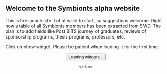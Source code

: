 ## Welcome to the Symbionts alpha website  
This is the launch site. Lot of work to start, so suggestions welcome. Right now a table of all Symbionts members has been extracted from SWD. The plan is to add fields like Post BITS journey of graduates, reviews of sponsorship programs, thesis programs, professors, etc.

Click on show widget. Please be patient when loading it for the first time. 

<style type="text/css">
/* Overrides of notebook CSS for static HTML export */
div#notebook {
  overflow: visible;
  border-top: none;
}@media print {
  div.cell {
    display: block;
    page-break-inside: avoid;
  }
  div.output_wrapper {
    display: block;
    page-break-inside: avoid;
  }
  div.output {
    display: block;
    page-break-inside: avoid;
  }
}
</style>
<center>

<!-- Loading mathjax macro -->
<!-- Load mathjax -->
<script src="https://cdnjs.cloudflare.com/ajax/libs/mathjax/2.7.5/latest.js?config=TeX-AMS_HTML"></script>
<!-- MathJax configuration -->
<script type="text/x-mathjax-config">
MathJax.Hub.Config({
    tex2jax: {
        inlineMath: [ ['$','$'], ["\\(","\\)"] ],
        displayMath: [ ['$$','$$'], ["\\[","\\]"] ],
        processEscapes: true,
        processEnvironments: true
    },
    // Center justify equations in code and markdown cells. Elsewhere
    // we use CSS to left justify single line equations in code cells.
    displayAlign: 'center',
    "HTML-CSS": {
        styles: {'.MathJax_Display': {"margin": 0}},
        linebreaks: { automatic: true }
    }
});
</script>
<!-- End of mathjax configuration -->

<style>
        .cell.nbinteract-left {
            width: 50%;
            float: left;
        }

        .cell.nbinteract-right {
            width: 50%;
            float: right;
        }

        .cell.nbinteract-hide_in > .input {
            display: none;
        }

        .cell.nbinteract-hide_out > .output_wrapper {
            display: none;
        }

        .cell:after {
          content: "";
          display: table;
          clear: both;
        }

        div.output_subarea {
            max-width: initial;
        }

        .jp-OutputPrompt {
            display: none;
        }
    </style>
  <div tabindex="-1" id="notebook" class="border-box-sizing">
    <div class="container">
      



  <div class="cell text_cell">
    <button class="js-nbinteract-widget">
      Loading widgets...
    </button>
  </div>




  

  <div class="nbinteract-hide_in
      cell border-box-sizing code_cell rendered">
    <div class="input">

<div class="inner_cell">
    <div class="input_area">
<div class=" highlight hl-ipython3"><pre><span></span><span class="c1">#nbi:hide_in</span>
<span class="kn">import</span> <span class="nn">numpy</span> <span class="k">as</span> <span class="nn">np</span> 
<span class="kn">import</span> <span class="nn">pandas</span> <span class="k">as</span> <span class="nn">pd</span> 
<span class="kn">import</span> <span class="nn">matplotlib.pyplot</span> <span class="k">as</span> <span class="nn">plt</span>
<span class="kn">import</span> <span class="nn">string</span>
<span class="kn">from</span> <span class="nn">ipywidgets</span> <span class="kn">import</span> <span class="n">widgets</span>
<span class="kn">from</span> <span class="nn">ipywidgets</span> <span class="kn">import</span> <span class="n">interact</span><span class="p">,</span> <span class="n">interactive</span>
<span class="kn">from</span> <span class="nn">IPython.display</span> <span class="kn">import</span> <span class="n">display</span>
<span class="kn">import</span> <span class="nn">numpy</span> <span class="k">as</span> <span class="nn">np</span>
<span class="kn">import</span> <span class="nn">requests</span>
<span class="kn">import</span> <span class="nn">warnings</span>
<span class="n">warnings</span><span class="o">.</span><span class="n">filterwarnings</span><span class="p">(</span><span class="s1">&#39;ignore&#39;</span><span class="p">)</span>
</pre></div>

    </div>
</div>
</div>

  </div>

  

  <div class="nbinteract-hide_in
      cell border-box-sizing code_cell rendered">
    <div class="input">

<div class="inner_cell">
    <div class="input_area">
<div class=" highlight hl-ipython3"><pre><span></span><span class="c1">#nbi:hide_in</span>
<span class="n">df</span> <span class="o">=</span> <span class="n">pd</span><span class="o">.</span><span class="n">read_html</span><span class="p">(</span><span class="s2">&quot;data.html&quot;</span><span class="p">)[</span><span class="mi">0</span><span class="p">]</span>
<span class="n">pd</span><span class="o">.</span><span class="n">set_option</span><span class="p">(</span><span class="s1">&#39;display.max_rows&#39;</span><span class="p">,</span> <span class="kc">None</span><span class="p">)</span>
<span class="n">pd</span><span class="o">.</span><span class="n">set_option</span><span class="p">(</span><span class="s1">&#39;display.max_columns&#39;</span><span class="p">,</span> <span class="kc">None</span><span class="p">)</span>
<span class="n">pd</span><span class="o">.</span><span class="n">set_option</span><span class="p">(</span><span class="s1">&#39;display.width&#39;</span><span class="p">,</span> <span class="kc">None</span><span class="p">)</span>
<span class="n">pd</span><span class="o">.</span><span class="n">set_option</span><span class="p">(</span><span class="s1">&#39;display.max_colwidth&#39;</span><span class="p">,</span> <span class="o">-</span><span class="mi">1</span><span class="p">)</span>

<span class="n">df</span><span class="o">.</span><span class="n">drop</span><span class="p">([</span><span class="s1">&#39;HOSTEL_ROOM&#39;</span><span class="p">],</span> <span class="n">axis</span><span class="o">=</span><span class="mi">1</span><span class="p">,</span> <span class="n">inplace</span><span class="o">=</span><span class="kc">True</span><span class="p">)</span>
<span class="n">df</span><span class="o">.</span><span class="n">drop_duplicates</span><span class="p">(</span><span class="n">keep</span><span class="o">=</span><span class="kc">False</span><span class="p">,</span><span class="n">inplace</span><span class="o">=</span><span class="kc">True</span><span class="p">)</span>

<span class="n">df</span> <span class="o">=</span> <span class="n">df</span><span class="p">[</span><span class="n">df</span><span class="p">[</span><span class="s1">&#39;STUDENT_ID&#39;</span><span class="p">]</span><span class="o">.</span><span class="n">str</span><span class="o">.</span><span class="n">contains</span><span class="p">(</span><span class="s1">&#39;B1&#39;</span><span class="p">)]</span>

<span class="n">df</span><span class="o">.</span><span class="n">dropna</span><span class="p">(</span><span class="n">subset</span><span class="o">=</span><span class="p">[</span><span class="s1">&#39;HOSTEL&#39;</span><span class="p">],</span> <span class="n">inplace</span><span class="o">=</span><span class="kc">True</span><span class="p">)</span>
<span class="n">df</span> <span class="o">=</span> <span class="n">df</span><span class="p">[</span><span class="n">df</span><span class="o">.</span><span class="n">HOSTEL</span> <span class="o">!=</span> <span class="s1">&#39;Withdrawl&#39;</span><span class="p">]</span>
<span class="n">df</span> <span class="o">=</span> <span class="n">df</span><span class="p">[</span><span class="n">df</span><span class="o">.</span><span class="n">HOSTEL</span> <span class="o">!=</span> <span class="s1">&#39;Withdrawal&#39;</span><span class="p">]</span>
<span class="n">df</span> <span class="o">=</span> <span class="n">df</span><span class="p">[</span><span class="n">df</span><span class="o">.</span><span class="n">HOSTEL</span> <span class="o">!=</span> <span class="s1">&#39;Temporary Withdrawal&#39;</span><span class="p">]</span>
<span class="n">df</span> <span class="o">=</span> <span class="n">df</span><span class="p">[</span><span class="n">df</span><span class="o">.</span><span class="n">HOSTEL</span> <span class="o">!=</span> <span class="s1">&#39;Permanent Withdrawal&#39;</span><span class="p">]</span>
<span class="n">df</span> <span class="o">=</span> <span class="n">df</span><span class="p">[</span><span class="n">df</span><span class="o">.</span><span class="n">HOSTEL</span> <span class="o">!=</span> <span class="s1">&#39;PERMANENT WITHDRAWAL&#39;</span><span class="p">]</span>
<span class="n">df</span> <span class="o">=</span> <span class="n">df</span><span class="p">[</span><span class="n">df</span><span class="o">.</span><span class="n">HOSTEL</span> <span class="o">!=</span> <span class="s1">&#39;Registration Cancelled&#39;</span><span class="p">]</span>
<span class="c1">#df = df[df.HOSTEL != &#39;Thesis submission&#39;]</span>
<span class="c1">#df = df[df.HOSTEL != &#39;Thesis&#39;]</span>
<span class="c1">#df = df[df.HOSTEL != &#39;PS2&#39;]</span>
<span class="c1">#df = df[df.HOSTEL != &#39;Graduate&#39;]</span>
<span class="n">df</span><span class="o">.</span><span class="n">index</span> <span class="o">=</span> <span class="nb">range</span><span class="p">(</span><span class="mi">1</span><span class="p">,</span><span class="n">df</span><span class="o">.</span><span class="n">shape</span><span class="p">[</span><span class="mi">0</span><span class="p">]</span><span class="o">+</span><span class="mi">1</span><span class="p">)</span>

<span class="n">year</span><span class="o">=</span> <span class="p">[]</span>
<span class="k">for</span> <span class="n">ID</span> <span class="ow">in</span> <span class="n">df</span><span class="p">[</span><span class="s1">&#39;STUDENT_ID&#39;</span><span class="p">]</span><span class="o">.</span><span class="n">tolist</span><span class="p">():</span>
    <span class="n">year</span><span class="o">.</span><span class="n">append</span><span class="p">(</span><span class="n">ID</span><span class="p">[:</span><span class="mi">4</span><span class="p">])</span>
<span class="n">df</span><span class="p">[</span><span class="s1">&#39;BATCH&#39;</span><span class="p">]</span> <span class="o">=</span> <span class="n">year</span>

<span class="n">hostel_items</span> <span class="o">=</span> <span class="p">[</span><span class="s1">&#39;All&#39;</span><span class="p">]</span><span class="o">+</span><span class="nb">sorted</span><span class="p">(</span><span class="n">df</span><span class="p">[</span><span class="s1">&#39;HOSTEL&#39;</span><span class="p">]</span><span class="o">.</span><span class="n">unique</span><span class="p">()</span><span class="o">.</span><span class="n">tolist</span><span class="p">())</span>
<span class="n">year_items</span> <span class="o">=</span> <span class="p">[</span><span class="s1">&#39;All&#39;</span><span class="p">]</span><span class="o">+</span><span class="nb">sorted</span><span class="p">(</span><span class="n">df</span><span class="p">[</span><span class="s1">&#39;BATCH&#39;</span><span class="p">]</span><span class="o">.</span><span class="n">unique</span><span class="p">()</span><span class="o">.</span><span class="n">tolist</span><span class="p">())</span>
<span class="nd">@interact</span><span class="p">(</span>
    <span class="n">Hostel</span><span class="o">=</span><span class="n">hostel_items</span><span class="p">,</span> 
    <span class="n">Show</span><span class="o">=</span><span class="p">(</span><span class="mi">1</span><span class="p">,</span> <span class="n">df</span><span class="o">.</span><span class="n">shape</span><span class="p">[</span><span class="mi">0</span><span class="p">]),</span> 
    <span class="n">Year</span><span class="o">=</span><span class="n">year_items</span><span class="p">,</span> <span class="n">Name</span><span class="o">=</span><span class="s1">&#39;&#39;</span><span class="p">)</span>

<span class="k">def</span> <span class="nf">view</span><span class="p">(</span><span class="n">Hostel</span><span class="o">=</span><span class="s1">&#39;&#39;</span><span class="p">,</span> <span class="n">Year</span><span class="o">=</span><span class="s1">&#39;&#39;</span><span class="p">,</span> <span class="n">Name</span><span class="o">=</span><span class="s1">&#39;All&#39;</span><span class="p">,</span> <span class="n">Show</span><span class="o">=</span><span class="s1">&#39;15&#39;</span><span class="p">):</span>
    <span class="k">if</span> <span class="n">Hostel</span><span class="o">==</span><span class="s2">&quot;All&quot;</span> <span class="ow">and</span> <span class="n">Year</span><span class="o">==</span><span class="s2">&quot;All&quot;</span><span class="p">:</span>
        <span class="k">return</span> <span class="n">df</span><span class="p">[</span><span class="n">df</span><span class="p">[</span><span class="s1">&#39;NAME&#39;</span><span class="p">]</span><span class="o">.</span><span class="n">str</span><span class="o">.</span><span class="n">contains</span><span class="p">(</span><span class="n">Name</span><span class="o">.</span><span class="n">upper</span><span class="p">())]</span><span class="o">.</span><span class="n">head</span><span class="p">(</span><span class="n">Show</span><span class="p">)</span>
    <span class="k">elif</span> <span class="n">Hostel</span><span class="o">==</span><span class="s2">&quot;All&quot;</span> <span class="ow">and</span> <span class="n">Year</span><span class="o">!=</span><span class="s2">&quot;All&quot;</span><span class="p">:</span>
        <span class="k">return</span> <span class="n">df</span><span class="p">[</span><span class="n">df</span><span class="p">[</span><span class="s1">&#39;BATCH&#39;</span><span class="p">]</span><span class="o">==</span><span class="n">Year</span><span class="p">][</span><span class="n">df</span><span class="p">[</span><span class="s1">&#39;NAME&#39;</span><span class="p">]</span><span class="o">.</span><span class="n">str</span><span class="o">.</span><span class="n">contains</span><span class="p">(</span><span class="n">Name</span><span class="o">.</span><span class="n">upper</span><span class="p">())]</span><span class="o">.</span><span class="n">head</span><span class="p">(</span><span class="n">Show</span><span class="p">)</span>
    <span class="k">elif</span> <span class="n">Hostel</span><span class="o">!=</span><span class="s2">&quot;All&quot;</span> <span class="ow">and</span> <span class="n">Year</span><span class="o">==</span><span class="s2">&quot;All&quot;</span><span class="p">:</span>
        <span class="k">return</span> <span class="n">df</span><span class="p">[</span><span class="n">df</span><span class="p">[</span><span class="s1">&#39;HOSTEL&#39;</span><span class="p">]</span><span class="o">==</span><span class="n">Hostel</span><span class="p">][</span><span class="n">df</span><span class="p">[</span><span class="s1">&#39;NAME&#39;</span><span class="p">]</span><span class="o">.</span><span class="n">str</span><span class="o">.</span><span class="n">contains</span><span class="p">(</span><span class="n">Name</span><span class="o">.</span><span class="n">upper</span><span class="p">())]</span><span class="o">.</span><span class="n">head</span><span class="p">(</span><span class="n">Show</span><span class="p">)</span>
    <span class="k">elif</span> <span class="n">Hostel</span><span class="o">!=</span><span class="s2">&quot;All&quot;</span> <span class="ow">and</span> <span class="n">Year</span><span class="o">!=</span><span class="s2">&quot;All&quot;</span><span class="p">:</span>
        <span class="k">return</span> <span class="n">df</span><span class="p">[</span><span class="n">df</span><span class="p">[</span><span class="s1">&#39;HOSTEL&#39;</span><span class="p">]</span><span class="o">==</span><span class="n">Hostel</span><span class="p">][</span><span class="n">df</span><span class="p">[</span><span class="s1">&#39;BATCH&#39;</span><span class="p">]</span><span class="o">==</span><span class="n">Year</span><span class="p">][</span><span class="n">df</span><span class="p">[</span><span class="s1">&#39;NAME&#39;</span><span class="p">]</span><span class="o">.</span><span class="n">str</span><span class="o">.</span><span class="n">contains</span><span class="p">(</span><span class="n">Name</span><span class="o">.</span><span class="n">upper</span><span class="p">())]</span><span class="o">.</span><span class="n">head</span><span class="p">(</span><span class="n">Show</span><span class="p">)</span>
   
</pre></div>

    </div>
</div>
</div>

<div class="output_wrapper">
<div class="output">


<div class="output_area">

    



  <div class="output_subarea output_widget_view ">
    <button class="js-nbinteract-widget">
      Loading widgets...
    </button>
  </div>

</div>

</div>
</div>

  </div>

  
<!--
  <div class="
      cell border-box-sizing code_cell rendered">
    <div class="input">

<div class="inner_cell">
    <div class="input_area">
<div class=" highlight hl-ipython3"><pre><span></span> 
</pre></div>

    </div>
</div>
</div>

  </div> -->


<!-- Loads nbinteract package -->
<script src="https://unpkg.com/nbinteract-core" async></script>
<script>
  (function setupNbinteract() {
    // If NbInteract hasn't loaded, wait one second and try again
    if (window.NbInteract === undefined) {
      setTimeout(setupNbinteract, 1000)
      return
    }

    var interact = new window.NbInteract({
      spec: 'symbionts/notebooks/master',
      baseUrl: 'https://mybinder.org',
      provider: 'gh',
    })
    interact.prepare()

    window.interact = interact
  })()
</script>
    </div>
  </div>
</center>
<!--
 <form
  action="https://formspree.io/xjvodoja"
  method="POST">
  <label>
    Your email:
    <input type="text" name="_replyto">
  </label>
  <label>
    Your message:
    <textarea name="message"></textarea>
  </label>
  <button type="submit">Send</button>
</form> 
-->
